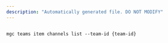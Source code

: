 ```yaml
---
description: "Automatically generated file. DO NOT MODIFY"
---
```


```cli

mgc teams item channels list --team-id {team-id}

```